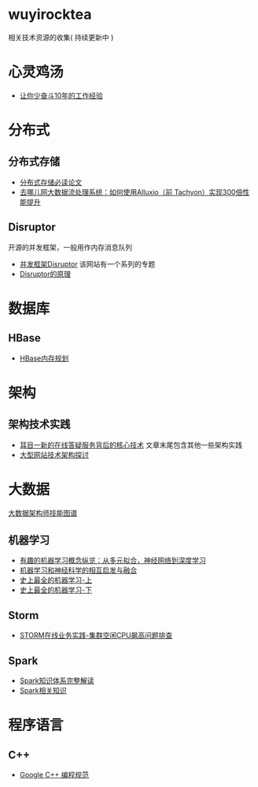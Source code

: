 # wuyirocktea
相关技术资源的收集( 持续更新中 )

# 心灵鸡汤
- [让你少奋斗10年的工作经验](http://ms.csdn.net/geek/82647)

# 分布式
## 分布式存储
- [分布式存储必读论文](http://geek.csdn.net/news/detail/83314)
- [去哪儿网大数据流处理系统：如何使用Alluxio（前 Tachyon）实现300倍性能提升](http://geek.csdn.net/news/detail/77491)

## Disruptor
开源的并发框架，一般用作内存消息队列
- [并发框架Disruptor](http://ifeve.com/disruptor/) 该网站有一个系列的专题
- [Disruptor的原理](http://www.360doc.com/content/15/0131/11/11962419_445188581.shtml)

# 数据库
## HBase
- [HBase内存规划](http://hbasefly.com/2016/06/18/hbase-practise-ram/)

# 架构
## 架构技术实践
- [耳目一新的在线答疑服务背后的核心技术](http://geek.csdn.net/news/detail/82632) 文章末尾包含其他一些架构实践
- [大型网站技术架构探讨](http://www.jiagoushuo.com/article/1000315.html)

# 大数据
[大数据架构师技能图谱](http://www.ha97.com/5734.html?utm_source=tuicool&utm_medium=referral)
## 机器学习
- [有趣的机器学习概念纵览：从多元拟合，神经网络到深度学习](http://www.afenxi.com/post/19502)
- [机器学习和神经科学的相互启发与融合](http://www.58maisui.com/2016/06/16/a-211/)
- [史上最全的机器学习-上](http://www.afenxi.com/post/18593)
- [史上最全的机器学习-下](http://www.afenxi.com/post/18594)

## Storm
- [STORM在线业务实践-集群空闲CPU飙高问题排查](http://daiwa.ninja/index.php/2015/07/18/storm-cpu-overload/)

## Spark
- [Spark知识体系完整解读](http://mt.sohu.com/20160522/n450849016.shtml)
- [Spark相关知识](http://www.jianshu.com/search?q=spark&page=1&type=collections)

# 程序语言
## C++
- [Google C++ 编程规范](http://blog.csdn.net/fengbingchun/article/details/45789447)